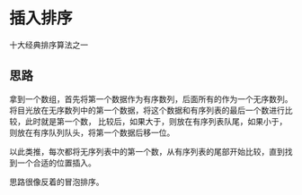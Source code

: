 # 插入排序

十大经典排序算法之一

## 思路

拿到一个数组，首先将第一个数据作为有序数列，后面所有的作为一个无序数列。
将目光放在无序数列中的第一个数据，将这个数据和有序列表的最后一个数进行比较，此时就是第一个数，
比较后，如果大于，则放在有序列表队尾，如果小于，则放在有序队列队头，将第一个数据后移一位。

以此类推，每次都将无序列表中的第一个数，从有序列表的尾部开始比较，直到找到一个合适的位置插入。

思路很像反着的冒泡排序。